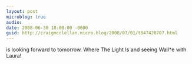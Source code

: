 ```yaml
---
layout: post
microblog: true
audio: 
date: 2008-06-30 18:00:00 -0600
guid: http://craigmcclellan.micro.blog/2008/07/01/t847420707.html
---
```

is looking forward to tomorrow.  Where The Light Is and seeing Wall*e with Laura!
